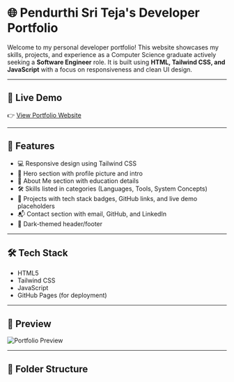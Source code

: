# 🌐 Pendurthi Sri Teja's Developer Portfolio

Welcome to my personal developer portfolio! This website showcases my skills, projects, and experience as a Computer Science graduate actively seeking a **Software Engineer** role. It is built using **HTML, Tailwind CSS, and JavaScript** with a focus on responsiveness and clean UI design.

---

## 🚀 Live Demo

👉 [View Portfolio Website](https://2000090079.github.io/Own-Portfolio/)

---

## 📌 Features

- 💻 Responsive design using Tailwind CSS
- 📸 Hero section with profile picture and intro
- 🧠 About Me section with education details
- 🛠️ Skills listed in categories (Languages, Tools, System Concepts)
- 🧪 Projects with tech stack badges, GitHub links, and live demo placeholders
- 📬 Contact section with email, GitHub, and LinkedIn
- 🌙 Dark-themed header/footer

---

## 🛠️ Tech Stack

- HTML5  
- Tailwind CSS  
- JavaScript  
- GitHub Pages (for deployment)

---

## 📸 Preview

![Portfolio Preview](https://placehold.co/1000x500/334155/e2e8f0?text=Portfolio+Preview)

---

## 📁 Folder Structure

